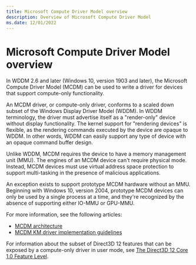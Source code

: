 ```yaml
---
title: Microsoft Compute Driver Model overview
description: Overview of Microsoft Compute Driver Model
ms.date: 12/01/2022
---
```


# Microsoft Compute Driver Model overview

In WDDM 2.6 and later (Windows 10, version 1903 and later), the Microsoft Compute Driver Model (MCDM) can be used to write a driver for devices that support compute-only functionality.

An MCDM driver, or compute-only driver, conforms to a scaled down subset of the Windows Display Driver Model (WDDM). In WDDM terminology, the driver must advertise itself as a "render-only" device without display functionality. The kernel support for "rendering devices" is flexible, as the rendering commands executed by the device are opaque to WDDM. In other words, WDDM can easily support any type of device with an opaque command buffer design.

Unlike WDDM, MCDM requires the device to have a memory management unit (MMU). The engines of an MCDM device can't require physical mode. Instead, MCDM devices must use virtual address space protection to support multi-tasking in the presence of malicious applications.

An exception exists to support prototype MCDM hardware without an MMU. Beginning with Windows 10, version 2004, prototype MCDM devices can only be used by a single process at a time, and they're recognized by the absence of supporting either IO-MMU or GPU-MMU.

For more information, see the following articles:

* [MCDM architecture](mcdm-architecture.md)
* [MCDM KM driver implementation guidelines](mcdm-implementation-guidelines.md)

For information about the subset of Direct3D 12 features that can be exposed by a compute-only driver in user mode, see [The Direct3D 12 Core 1.0 Feature Level](/windows/win32/direct3d12/core-feature-levels).

